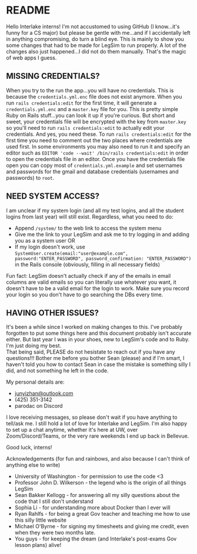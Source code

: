 # README

Hello Interlake interns! I'm not accustomed to using GitHub (I know...it's funny for a CS major) but please be gentle with me...and if I accidentally left in anything compromising, do turn a blind eye. This is mainly to show you some changes that had to be made for LegSim to run properly. A lot of the changes also just happened...I did not do them manually. That's the magic of web apps I guess.  

## MISSING CREDENTIALS?

When you try to the run the app...you will have no credentials. This is because the `credentials.yml.enc` file does not exist anymore. When you run `rails credentials:edit` for the first time, it will generate a `credentials.yml.enc` and a `master.key` file for you. This is pretty simple Ruby on Rails stuff...you can look it up if you're curious. But short and sweet, your credentials file will be encrypted with the key from `master.key` so you'll need to run `rails credentials:edit` to actually edit your credentials. And yes, you need these. To run `rails credentials:edit` for the first time you need to comment out the two places where credentials are used first. In some environments you may also need to run it and specify an editor such as `EDITOR 'code --wait' /bin/rails credentials:edit` in order to open the credentials file in an editor. Once you have the credentials file open you can copy most of `credentials.yml.example` and set usernames and passwords for the gmail and database credentials (usernames and passwords) to `root`.

## NEED SYSTEM ACCESS?

I am unclear if my system login (and all my test logins, and all the student logins from last year) will still exist. Regardless, what you need to do:  
* Append `/system/` to the web link to access the system menu
* Give me the link to your LegSim and ask me to try logging in and adding you as a system user OR
* If my login doesn't work, use `SystemUser.create(email:"user@example.com", password:"ENTER_PASSWORD", password_confirmation: "ENTER_PASSWORD")` in the Rails console (obviously, filling in all necessary fields)

Fun fact: LegSim doesn't actually check if any of the emails in email columns are valid emails so you can literally use whatever you want, it doesn't have to be a valid email for the login to work. Make sure you record your login so you don't have to go searching the DBs every time.  

## HAVING OTHER ISSUES?

It's been a while since I worked on making changes to this. I've probably forgotten to put some things here and this document probably isn't accurate either. But last year I was in your shoes, new to LegSim's code and to Ruby. I'm just doing my best.  
That being said, PLEASE do not hesistate to reach out if you have any questions!!! Bother me before you bother Sean (please) and if I'm smart, I haven't told you how to contact Sean in case the mistake is something silly I did, and not something he left in the code.  

My personal details are:
* junyizhan@outlook.com
* (425) 351-3142
* parodac on Discord

I love receiving messages, so please don't wait if you have anything to tell/ask me. I still hold a lot of love for Interlake and LegSim. I'm also happy to set up a chat anytime, whether it's here at UW, over Zoom/Discord/Teams, or the very rare weekends I end up back in Bellevue.   

Good luck, interns!  

Acknowledgements (for fun and rainbows, and also because I can't think of anything else to write)
* University of Washington - for permission to use the code <3
* Professor John D. Wilkerson - the legend who is the origin of all things LegSim 
* Sean Bakker Kellogg - for answering all my silly questions about the code that I still don't understand
* Sophia Li - for understanding more about Docker than I ever will
* Ryan Rahlfs - for being a great Gov teacher and teaching me how to use this silly little website
* Michael O'Byrne - for signing my timesheets and giving me credit, even when they were two months late.
* You guys - for keeping the dream (and Interlake's post-exams Gov lesson plans) alive!


